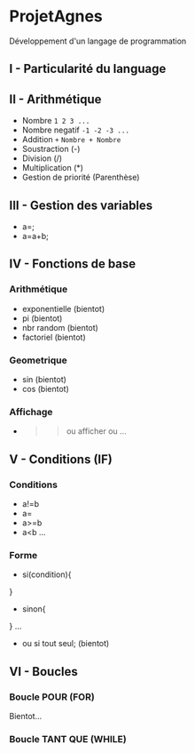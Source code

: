 # ProjetAgnes
Développement d'un langage de programmation

## I - Particularité du language

## II - Arithmétique
* Nombre
  `1 2 3 ...`
* Nombre negatif
`-1 -2 -3 ...`
* Addition `+`
  `Nombre + Nombre`
* Soustraction (-)
* Division (/)
* Multiplication (\*)
* Gestion de priorité (Parenthèse)

## III - Gestion des variables
* a=;
* a=a+b;

## IV - Fonctions de base
### Arithmétique

* exponentielle (bientot)
* pi (bientot)
* nbr random (bientot)
* factoriel (bientot)

### Geometrique
* sin (bientot)
* cos (bientot)

### Affichage
* >> ou afficher ou ...

## V - Conditions (IF)
### Conditions
* a!=b
* a=
* a>=b
* a<b
...
### Forme
* si(condition){

}
* sinon{

}
 ...

* ou si tout seul; (bientot)

## VI - Boucles
### Boucle POUR (FOR)
Bientot...

### Boucle TANT QUE (WHILE)
